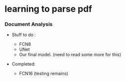 # learning to parse pdf
 


### Document Analysis

- Stuff to do :
    - FCN8
    - UNet
    - Our final model. (need to read some more for this)

- Completed:
    - FCN16 (testing remains)


